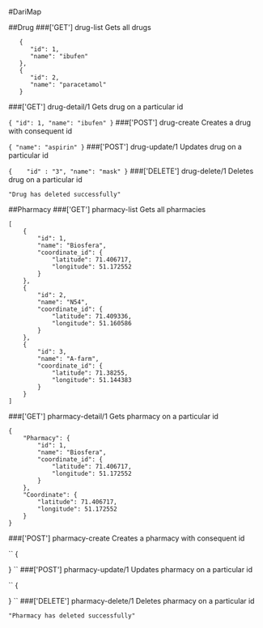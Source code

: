 #DariMap

##Drug
###['GET'] drug-list 
Gets all drugs

```
   {
      "id": 1,
      "name": "ibufen"
   },
   {
      "id": 2,
      "name": "paracetamol"
   }
```
###['GET'] drug-detail/1
Gets drug on a particular id

``
{
    "id": 1,
    "name": "ibufen"
}
``
###['POST'] drug-create
Creates a drug with consequent id

``
{
      "name": "aspirin"
}
``
###['POST'] drug-update/1
Updates drug on a particular id

``
{   
    "id" : "3",
    "name": "mask"
}
``
###['DELETE'] drug-delete/1
Deletes drug on a particular id

``
"Drug has deleted successfully"
``

##Pharmacy
###['GET'] pharmacy-list
Gets all pharmacies
```
[
    {
        "id": 1,
        "name": "Biosfera",
        "coordinate_id": {
            "latitude": 71.406717,
            "longitude": 51.172552
        }
    },
    {
        "id": 2,
        "name": "N54",
        "coordinate_id": {
            "latitude": 71.409336,
            "longitude": 51.160586
        }
    },
    {
        "id": 3,
        "name": "A-farm",
        "coordinate_id": {
            "latitude": 71.38255,
            "longitude": 51.144383
        }
    }
]
```
###['GET'] pharmacy-detail/1
Gets pharmacy on a particular id

```
{
    "Pharmacy": {
        "id": 1,
        "name": "Biosfera",
        "coordinate_id": {
            "latitude": 71.406717,
            "longitude": 51.172552
        }
    },
    "Coordinate": {
        "latitude": 71.406717,
        "longitude": 51.172552
    }
}
```
###['POST'] pharmacy-create
Creates a pharmacy with consequent id

``
{
      
}
``
###['POST'] pharmacy-update/1
Updates pharmacy on a particular id

``
{   

}
``
###['DELETE'] pharmacy-delete/1
Deletes pharmacy on a particular id

``
"Pharmacy has deleted successfully"
``